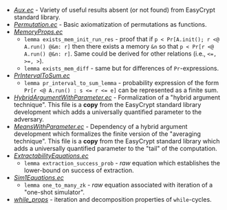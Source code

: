  - [*Aux.ec*](Aux.ec) - Variety of useful results absent (or not found) from EasyCrypt standard library.
 - [*Permutation.ec*](Permutation.ec) - Basic axiomatization of permutations as functions.
 - [*MemoryProps.ec*](MemoryProps.ec) 
	 - `lemma exists_mem_init_run_res` - proof that if `p < Pr[A.init(); r <@ A.run() @&m: r]` then there exists a memory `&n` so that `p < Pr[r <@ A.run() @&n: r]`. Same could be derived for other relations (i.e., `<=, >=, >`).
	 - `lemma exists_mem_diff` - same but for differences of `Pr`-expressions.
 - [*PrIntervalToSum.ec*](PrIntervalToSum.ec) 
	 - `lemma pr_interval_to_sum_lemma` -  probability expression of the form `Pr[r <@ A.run() : s <= r <= e]` can be represented as a finite sum.
 - [*HybridArgumentWithParameter.ec*](MeansWithParameter.ec) - Formalization of a "hybrid argument technique".  This file is a **copy** from the EasyCrypt standard library development which adds a universally quantified parameter to the adversary.  
 - [*MeansWithParameter.ec*](MeansWithParameter.ec) - Dependency of a hybrid argument development which  formalizes the finite version of the "averaging technique". This file is a **copy** from the EasyCrypt standard library which adds a universally quantified parameter to the "tail" of the computation.
 - [*ExtractabilityEquations.ec*](ExtractabilityEquations.ec)
 	- `lemma extraction_success_prob` - *raw* equation which establishes the lower-bound on success of extraction. 
 - [*Sim1Equations.ec*](Sim1Equations.ec)
 	- `lemma one_to_many_zk` - *raw* equation associated with iteration of a "one-shot simulator".
 - [*while_props*](while_props/) - iteration and decomposition properties of `while`-cycles.

